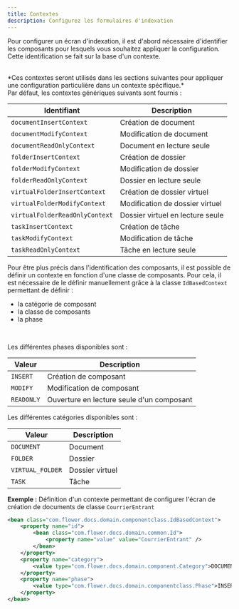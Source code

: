 ```yaml
---
title: Contextes
description: Configurez les formulaires d'indexation
---
```


Pour configurer un écran d'indexation, il est d'abord nécessaire d'identifier les composants pour lesquels vous souhaitez appliquer la configuration. Cette identification se fait sur la base d'un contexte.

<br/>
*Ces contextes seront utilisés dans les sections suivantes pour appliquer une configuration particulière dans un contexte spécifique.*

<br/>
Par défaut, les contextes génériques suivants sont fournis : 

| Identifiant                             | Description                      |
|-----------------------------------------|----------------------------------|
|`documentInsertContext`                  | Création de document             |
|`documentModifyContext`                  | Modification de document         |
|`documentReadOnlyContext`                | Document en lecture seule        |
|`folderInsertContext`                    | Création de dossier              |
|`folderModifyContext`                    | Modification de dossier          |
|`folderReadOnlyContext`                  | Dossier en lecture seule         |
|`virtualFolderInsertContext`             | Création de dossier virtuel      |
|`virtualFolderModifyContext`             | Modification de dossier virtuel  |
|`virtualFolderReadOnlyContext`           | Dossier virtuel en lecture seule |
|`taskInsertContext`                      | Création de tâche                |
|`taskModifyContext`                      | Modification de tâche            |
|`taskReadOnlyContext`                    | Tâche en lecture seule           |


Pour être plus précis dans l'identification des composants, il est possible de définir un contexte en fonction d'une classe de composants. Pour cela, il est nécessaire de le définir manuellement grâce à la classe ``IdBasedContext`` permettant de définir : 

* la catégorie de composant
* la classe de composants
* la phase

<br/>

Les différentes phases disponibles sont : 

|Valeur            |Description                              |
|------------------|-----------------------------------------|
|`INSERT`          |Création de composant                    |
|`MODIFY`          |Modification de composant                |
|`READONLY`        |Ouverture en lecture seule d'un composant|


Les différentes catégories disponibles sont : 

|Valeur                |Description     |
|----------------------|----------------|
|`DOCUMENT`            |Document        |
|`FOLDER`              |Dossier         |
|`VIRTUAL_FOLDER`      |Dossier virtuel |
|`TASK`                |Tâche           |
 
 
__Exemple :__ Définition d'un contexte permettant de configurer l'écran de création de documents de classe ``CourrierEntrant`` 

```xml 
<bean class="com.flower.docs.domain.componentclass.IdBasedContext">
	<property name="id">
		<bean class="com.flower.docs.domain.common.Id">
			<property name="value" value="CourrierEntrant" />
		</bean>
	</property>
	<property name="category">
		<value type="com.flower.docs.domain.component.Category">DOCUMENT</value>
	</property>
	<property name="phase">
		<value type="com.flower.docs.domain.componentclass.Phase">INSERT</value>
	</property>
</bean>
```